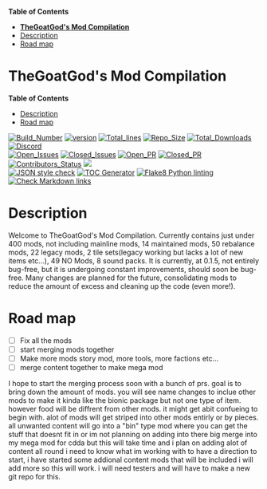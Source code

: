 <!-- START doctoc generated TOC please keep comment here to allow auto update -->
<!-- DON'T EDIT THIS SECTION, INSTEAD RE-RUN doctoc TO UPDATE -->
**Table of Contents**

- [**TheGoatGod's Mod Compilation**](#thegoatgods-mod-compilation)
- [Description](#description)
- [Road map](#road-map)  

<!-- END doctoc generated TOC please keep comment here to allow auto update -->

# **TheGoatGod's Mod Compilation**

**Table of Contents**

- [Description](#Description)
- [Road map](#road-map)

[![Build_Number](https://img.shields.io/badge/CDDA_Build%3A-%2311458-blue)](https://github.com/CleverRaven/Cataclysm-DDA)
[![version](https://img.shields.io/badge/GMC_version-0.1.6-blue)](https://github.com/GMC-Modding-Team/Community-Mod-Compilation-redux/releases/tag/v0.1.6)
[![Total_lines](https://img.shields.io/tokei/lines/github/GMC-Modding-Team/Community-Mod-Compilation-redux)](https://github.com/GMC-Modding-Team/Community-Mod-Compilation-redux/graphs/code-frequency)
[![Repo_Size](https://img.shields.io/github/repo-size/GMC-Modding-Team/Community-Mod-Compilation-redux)](https://github.com/GMC-Modding-Team/Community-Mod-Compilation-redux/graphs/code-frequency)
[![Total_Downloads](https://img.shields.io/github/downloads/GMC-Modding-Team/Community-Mod-Compilation-redux/total)](https://github.com/GMC-Modding-Team/Community-Mod-Compilation-redux/releases)
[![Discord](https://img.shields.io/discord/682148537752223765?label=Discord)](https://discord.gg/sk8HHF6sMY)\
[![Open_Issues](https://img.shields.io/github/issues-raw/GMC-Modding-Team/Community-Mod-Compilation-redux)](https://github.com/GMC-Modding-Team/Community-Mod-Compilation-redux/issues)
[![Closed_Issues](https://img.shields.io/github/issues-closed-raw/GMC-Modding-Team/Community-Mod-Compilation-redux)](https://github.com/GMC-Modding-Team/Community-Mod-Compilation-redux/issues?q=is%3Aissue+is%3Aclosed)
[![Open_PR](https://img.shields.io/github/issues-pr-raw/GMC-Modding-Team/Community-Mod-Compilation-redux)](https://github.com/GMC-Modding-Team/Community-Mod-Compilation-redux/pulls)
[![Closed_PR](https://img.shields.io/github/issues-pr-closed-raw/GMC-Modding-Team/Community-Mod-Compilation-redux)](https://github.com/GMC-Modding-Team/Community-Mod-Compilation-redux/pulls?q=is%3Apr+is%3Aclosed)
[![Contributors_Status](https://img.shields.io/github/contributors-anon/GMC-Modding-Team/Community-Mod-Compilation-redux)](https://github.com/GMC-Modding-Team/Community-Mod-Compilation-redux/graphs/contributors)
<a href="https://gitlocalize.com/repo/5745/whole_project?utm_source=badge"> <img src="https://gitlocalize.com/repo/5745/whole_project/badge.svg" /> </a>\
[![JSON style check](https://github.com/GMC-Modding-Team/Community-Mod-Compilation-redux/actions/workflows/json_push.yml/badge.svg)](https://github.com/GMC-Modding-Team/Community-Mod-Compilation-redux/actions/workflows/json_push.yml)
[![TOC Generator](https://github.com/GMC-Modding-Team/Community-Mod-Compilation-redux/actions/workflows/toc.yml/badge.svg)](https://github.com/GMC-Modding-Team/Community-Mod-Compilation-redux/actions/workflows/toc.yml)
[![Flake8 Python linting](https://github.com/GMC-Modding-Team/Community-Mod-Compilation-redux/actions/workflows/flake8.yml/badge.svg)](https://github.com/GMC-Modding-Team/Community-Mod-Compilation-redux/actions/workflows/flake8.yml)
[![Check Markdown links](https://github.com/GMC-Modding-Team/Community-Mod-Compilation-redux/actions/workflows/Check_Markdown_links.yml/badge.svg)](https://github.com/GMC-Modding-Team/Community-Mod-Compilation-redux/actions/workflows/Check_Markdown_links.yml)


# Description
Welcome to TheGoatGod's Mod Compilation. Currently contains just under 400 mods, not including mainline mods, 14 maintained mods, 50 rebalance mods, 22 legacy mods, 2 tile sets(legacy working but lacks a lot of new items etc...), 49 NO Mods, 8 sound packs. It is currently, at 0.1.5, not entirely bug-free, but it is undergoing constant improvements, should soon be bug-free. Many changes are planned for the future, consolidating mods to reduce the amount of excess and cleaning up the code (even more!).

# Road map

- [ ] Fix all the mods
- [ ] start merging mods together
- [ ] Make more mods story mod, more tools, more factions etc...
- [ ] merge content together to make mega mod

I hope to start the merging process soon with a bunch of prs. goal is to bring down the amount of mods. you will see name changes to inclue other mods to make it kinda like the bionic package but not one type of item. however food will be diffrent from other mods. it might get abit confueing to begin with. alot of mods will get striped into other mods entirly or by pieces. all unwanted content will go into a "bin" type mod where you can get the stuff that doesnt fit in or im not planning on adding into there big merge into my mega mod for cdda but this will take time and i plan on adding alot of content all round i need to know what im working with to have a direction to start, i have started some addional content mods that will be included i will add more so this will work. i will need testers and will have to make a new git repo for this.
